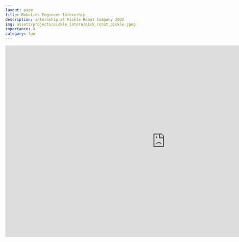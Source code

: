 ```yaml
---
layout: page
title: Robotics Engineer Internship
description: internship at Pickle Robot Company 2022
img: assets/projects/pickle_intern/pick_robot_pickle.jpeg
importance: 4
category: fun
---
```


<iframe width="1000" height="600" src="https://www.youtube.com/embed/4hL74HySoiU?si=GrUB_SScFrK4ViUx" title="YouTube video player" frameborder="0" allow="accelerometer; autoplay; clipboard-write; encrypted-media; gyroscope; picture-in-picture; web-share" referrerpolicy="strict-origin-when-cross-origin" allowfullscreen></iframe>

<!-- Google tag (gtag.js) -->
<script async src="https://www.googletagmanager.com/gtag/js?id=G-V1HSZE1Y7M"></script>
<script>
  window.dataLayer = window.dataLayer || [];
  function gtag(){dataLayer.push(arguments);}
  gtag('js', new Date());

  gtag('config', 'G-V1HSZE1Y7M');
</script>